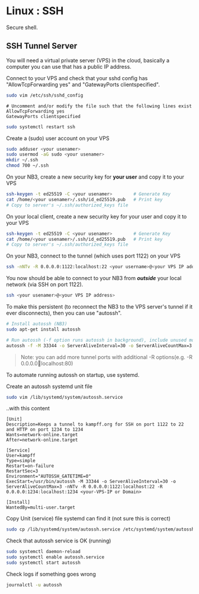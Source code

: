 # Linux : SSH

Secure shell.

## SSH Tunnel Server

You will need a virtual private server (VPS) in the cloud, basically a computer you can use that has a public IP address.

Connect to your VPS and check that your sshd config has "AllowTcpForwarding yes" and "GatewayPorts clientspecified".

```bash
sudo vim /etc/ssh/sshd_config
```

```text
# Uncomment and/or modify the file such that the following lines exist
AllowTcpForwarding yes
GatewayPorts clientspecified
```

```bash
sudo systemctl restart ssh
```

Create a (sudo) user account on your VPS

```bash
sudo adduser <your usenamer>
sudo usermod -aG sudo <your usenamer>
mkdir ~/.ssh
chmod 700 ~/.ssh
```

On your NB3, create a new security key for **your user** and copy it to your VPS

```bash
ssh-keygen -t ed25519 -C <your usenamer>        # Generate Key
cat /home/<your usenamer>/.ssh/id_ed25519.pub   # Print key       
# Copy to server's ~/.ssh/authorized_keys file
```

On your local client, create a new security key for your user and copy it to your VPS

```bash
ssh-keygen -t ed25519 -C <your usenamer>        # Generate Key
cat /home/<your usenamer>/.ssh/id_ed25519.pub   # Print key       
# Copy to server's ~/.ssh/authorized_keys file
```

On your NB3, connect to the tunnel (which uses port 1122) on your VPS
```bash
ssh -nNTv -R 0.0.0.0:1122:localhost:22 <your username>@<your VPS IP address>
```

You now should be able to connect to your NB3 from ***outside*** your local network (via SSH on port 1122).

```bash
ssh <your usenamer>@<your VPS IP address>
```

To make this persistent (to reconnect the NB3 to the VPS server's tunnel if it ever disconnects), then you can use "autossh".

```bash
# Install autossh (NB3)
sudo apt-get install autossh

# Run autossh (-f option runs autossh in background), include unused monitoring port
autossh -f -M 33344 -o ServerAliveInterval=30 -o ServerAliveCountMax=3 -nNTv -R 0.0.0.0:1122:localhost:22 <your VPS IP address>
```

> Note: you can add more tunnel ports with additional -R options(e.g. -R 0.0.0.0:1234:localhost:80)

To automate running autossh on startup, use systemd.

Create an autossh systemd unit file
```bash
sudo vim /lib/systemd/system/autossh.service
```

..with this content
```text
[Unit]
Description=Keeps a tunnel to kampff.org for SSH on port 1122 to 22 and HTTP on port 1234 to 1234
Wants=network-online.target
After=network-online.target

[Service]
User=kampff
Type=simple
Restart=on-failure
RestartSec=3
Environment="AUTOSSH_GATETIME=0"
ExecStart=/usr/bin/autossh -M 33344 -o ServerAliveInterval=30 -o ServerAliveCountMax=3 -nNTv -R 0.0.0.0:1122:localhost:22 -R 0.0.0.0:1234:localhost:1234 <your-VPS-IP or Domain>

[Install]
WantedBy=multi-user.target
```

Copy Unit (service) file systemd can find it (not sure this is correct)
```bash
sudo cp /lib/systemd/system/autossh.service /etc/systemd/system/autossh.service
```

Check that autossh service is OK (running)
```bash
sudo systemctl daemon-reload
sudo systemctl enable autossh.service
sudo systemctl start autossh
```

Check logs if something goes wrong
```bash
journalctl -u autossh
```